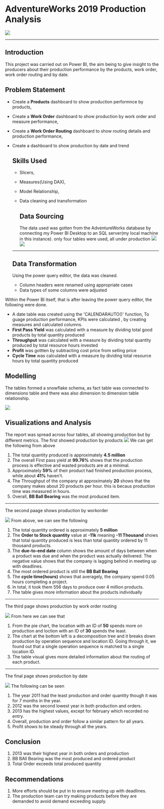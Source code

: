 # AdventureWorks 2019 Production Analysis

![](intro_image.jfif)
_ _ _

## Introduction
This project was carried out on Power BI, the aim being to give insight to the producers about their production performance by the products, work order, work order routing and by date.

## Problem Statement
- Create a **Products** dashboard to show production performnce by products,
- Create a **Work Order** dashboard to show production by work order and measure performance,
- Create a **Work Order Routing** dashboard to show routing details and production performance,
- Create a dashboard to show production by date and trend
  
  ## Skills Used
  - Slicers,
  - Measures(Using DAX),
  - Model Relationship,
  - Data cleaning and transformation

    ## Data Sourcing
    The data used was gotten from the AdventureWorks database by connecting my Power BI Desktop to an SQL server(my local machine in this instance). only four tables were used, all under production
    ![](Connect_to_server1.jpeg)
    ![](Connect_to_server2.jpeg)
  - - -
    ## Data Transformation
    Using the power query editor, the data was cleaned.
    - Column headers were renamed using appropriate cases
    - Data types of some columns were adjusted
  
Within the Power BI itself, that is after leaving the power query editor, the following were done.
- A date table was created using the 'CALENDARAUTO()' function,
To guage production performance, KPIs were calculated , by creating measures and calculated columns.
- **First Pass Yield** was calculated with a measure by dividing total good products by total quantity produced
- **Throughput** was calculated with a measure by dividing total quantity produced by total resource hours invested
- **Profit** was gottten by subtracting cost price from selling price
- **Cycle Time** was calculated with a measure by dividing total resource hours by total quantity produced

## Modelling
The tables formed a snowflake schema, as fact table was connected to dimensions table and there was also dimension to dimension table relationship.

![](Model_View.jpg)

## Visualizations and Analysis
The report was spread across four tables, all showing production but by different metrics.
The first showed production by products
![](Products_Page.jpg)
We can get the following from above
1. The total quantity produced is approximately **4.5 million**
2. The overall First pass yield at **99.76%** shows that the production process is effective and wasted products are at a minimal.
3. Approximately **59%** of their product had finished production process, while about **41%** haven't.
4. The Throughput of the company at approximately **20** shows that the company makes about 20 products per hour. this is becaus production time was measured in hours.
5. Overall, **BB Ball Bearing** was the most produced item.
- - -
The second paage shows production by workorder

![](Work_Order_Page.jpg)
From above, we can see the following
1. The total quantity ordered is approximately **5 million** 
2. The **Order to Stock quantity** value at **-11k** meaning **-11 Thousand** shows that total quantity produced is less than total quantity ordered by 11 thousand products.
3. The **due-to-end date** column shows the amount of days between when a product was due and when the product was actually delivered. The negative value shows that the company is lagging behind in meeting up with deadlines.
4. The most ordered product is still the **BB Ball Bearing**
5. The **cycle time(hours)** shows that averagely, the company spend 0.05 hours completing a project.
6. In total, it took them 556 days to produce over 4 million products.
7. The table gives more information about the products individually
- - -
The third page shows production by work order routing

![](Work_Order_Routing_Page.jpg)
From here we can see that
1. From the pie chart, the location with an ID of **50** spends more on production and loction with an ID of **30** spends the least.
2. The chart at the bottom left is a decomposition tree and it breaks down production by operation sequence and location ID. Going through it, we found out that a single operation sequence is matched to a single location ID.
3. The table visual gives more detailed information about the routing of each product.
- - -
The final page shows production by date

![](Production_by_Date.jpg)
The following can be seen
1. The year 2011 had the least production and order quantity though it was for 7 months in the year.
2.  2012 was the second lowest year in both production and orders.
3.  2013 has the highest values, except for february which recorded no entry.
4.  Overall, production and order follow a similar pattern for all years.
5.  Profit shows to be steady through all the years.

## Conclusion
1. 2013 was their highest year in both orders and production
2. BB BAll Bearing was the most produced and ordered product
3. Total Order exceeds total produced quantity

## Recommendations
1. More efforts should be put in to ensure meeting up with deadlines.
2. The production team can try making products before they are demanded to avoid demand exceeding supply.
